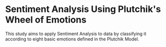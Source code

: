 # Sentiment Analysis Using Plutchik's Wheel of Emotions
This study aims to apply Sentiment Analysis to data by classifying it according to eight basic emotions defined in the Plutchik Model.

